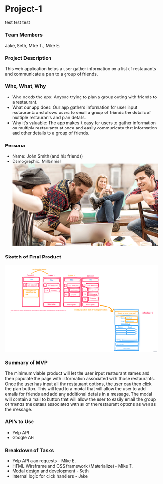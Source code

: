 # Project-1
test test test

### Team Members
Jake, Seth, Mike T., Mike E.

### Project Description
This web application helps a user gather information on a list of restaurants and communicate a plan to a group of friends.  

### Who, What, Why
* Who needs the app: Anyone trying to plan a group outing with friends to a restaurant.
* What our app does: Our app gathers information for user input restaurants and allows users to email a group of friends the details of multiple restaurants and plan details.  
* Why it’s valuable: The app makes it easy for users to gather information on multiple restaurants at once and easily communicate that information and other details to a group of friends.

### Persona
* Name: John Smith (and his friends)
* Demographic: Millennial
![Persona Image](assets/images/personaImage.png)

### Sketch of Final Product
![Sketch](assets/images/sketch.png)

### Summary of MVP 
The minimum viable product will let the user input restaurant names and then populate the page with information associated with those restaurants.  Once the user has input all the restaurant options, the user can then click the plan button.  This will lead to a modal that will allow the user to add emails for friends and add any additional details in a message.  The modal will contain a mail to button that will allow the user to easily email the group of friends the details associated with all of the restaurant options as well as the message.  

### API’s to Use
* Yelp API
* Google API

### Breakdown of Tasks
* Yelp API ajax requests - Mike E.
* HTML Wireframe and CSS framework (Materialize) - Mike T.
* Modal design and development - Seth
* Internal logic for click handlers - Jake
